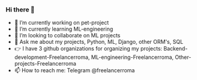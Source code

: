 ### Hi there 👋

- 🔭 I’m currently working on pet-project
- 🌱 I’m currently learning ML-engineering
- 👯 I’m looking to collaborate on ML projects
- 💬 Ask me about my projects, Python, ML, Django, other ORM's, SQL
- 👉 I have 3 github organizations for organizing my projects: Backend-development-Freelancerroma, ML-engineering-Freelancerroma, Other-projects-Freelancerroma
- 📫 How to reach me: Telegram @freelancerroma
